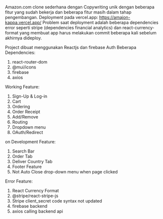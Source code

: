 Amazon.com clone sederhana dengan Copywriting unik dengan beberapa fitur yang sudah bekerja dan beberapa fitur masih dalam tahap pengembangan.
Deployment pada vercel.app: https://amajon-kappa.vercel.app/
Problem saat deployment adalah beberapa dependencies error seperti stripe (dependencies financial analytics) dan react-currency-format yang membuat app harus melakukan commit beberapa kali sebelum akhirnya dideploy.

Project dibuat menggunakan Reactjs dan firebase Auth
Beberapa Dependencies:
1. react-router-dom
2. @mui/icons
3. firebase
4. axios

Working Feature:
1. Sign-Up & Log-in
2. Cart
3. Ordering
4. Order Receipt
5. Add/Remove
6. Routing
7. Dropdown menu
8. OAuth/Redirect

on Development Feature:
1. Search Bar
2. Order Tab
3. Deliver Country Tab
4. Footer Feature
5. Not Auto Close drop-down menu when page clicked

Error Feature:
1. React Currency Format
2. @stripe/react-stripe-js
3. Stripe client_secret code syntax not updated
4. firebase backend
5. axios calling backend api
